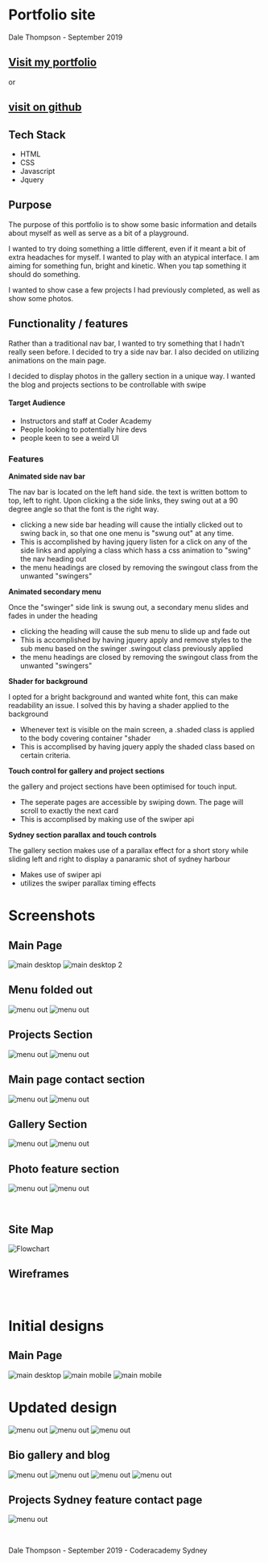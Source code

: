 <h1>Portfolio site</h1>
<p>Dale Thompson - September 2019</p>

<h2>  <a href = "http://www.sillygoosemobile.com">Visit my portfolio</a></h2>
  <p>or</p>
<h2>  <a href = "/DBThompson713.github.io">visit on github</a></h2>

<div>

<h2>Tech Stack</h2>
<ul>
<li>HTML</li>
<li>CSS</li>
<li>Javascript</li>
<li>Jquery</li>
</ul>

</div>
  
<div>

<strong><h2>Purpose</h2></strong>

<p>The purpose of this portfolio is to show some basic information and details about myself as well as serve as a bit of a playground.</p>

<p>I wanted to try doing something a little different, even if it meant a bit of extra headaches for myself. I wanted to play with an atypical interface. I am aiming for something fun, bright and kinetic. When you tap something it should do something.</p>

<p> I wanted to show case a few projects I had previously completed, as well as show some photos.</p>

<strong><h2>Functionality / features</h2></strong>

<p>Rather than a traditional nav bar, I wanted to try something that I hadn't really seen before. I decided to try a side nav bar. I also decided on utilizing animations on the main page.

<p>I decided to display photos in the gallery section in a unique way. I wanted the blog and projects sections to be controllable with swipe</p>
<h4>Target Audience</h4>
<ul>
<li>Instructors and staff at Coder Academy</li>
<li>People looking to potentially hire devs</li>
<li>people keen to see a weird UI</li>
</ul>

<h3>Features</h3>

<strong>Animated side nav bar</strong>

   <p> The nav bar is located on the left hand side. the text is written bottom to top, left to right. Upon clicking a the side links, they swing out at a 90 degree angle so that the font is the right way.
   <ul>
   <li>clicking a new side bar heading will cause the intially clicked out to swing back in, so that one one menu is "swung out" at any time.</li>
   <li>This is accomplished by having jquery listen for a click on any of the side links and applying a class which hass a css animation to "swing" the nav heading out</li>
   <li>the menu headings are closed by removing the swingout class from the unwanted "swingers"</li>
   </ul>

<strong>Animated secondary menu</strong>

   <p> Once the "swinger" side link is swung out, a secondary menu slides and fades in under the heading
   <ul>
   <li>clicking the heading will cause the sub menu to slide up and fade out</li>
   <li>This is accomplished by having jquery apply and remove styles to the sub menu based on the swinger .swingout class previously applied</li>
   <li>the menu headings are closed by removing the swingout class from the unwanted "swingers"</li>
   </ul>

<strong>Shader for background</strong>

<p> I opted for a bright background and wanted white font, this can make readability an issue. I solved this by having a shader applied to the background
   <ul>
   <li>Whenever text is visible on the main screen, a .shaded class is applied to the body covering container "shader</li>
   <li>This is accomplised by having jquery apply the shaded class based on certain criteria.</li>
   </ul>

<strong>Touch control for gallery and project sections</strong>

<p> the gallery and project sections have been optimised for touch input.
   <ul>
   <li>The seperate pages are accessible by swiping down. The page will scroll to exactly the next card</li>
   <li>This is accomplised by making use of the swiper api</li>
   </ul>

<strong>Sydney section parallax and touch controls</strong>

<p>The gallery section makes use of a parallax effect for a short story while sliding left and right to display a panaramic shot of sydney harbour
   <ul>
   <li>Makes use of swiper api</li>
   <li>utilizes the swiper parallax timing effects</li>
   </ul>

<h1>Screenshots</h1>

<h2>Main Page</h2>

![main desktop](./docs/readme_files/screenshots/main.jpg)
![main desktop 2](./docs/readme_files/screenshots/scm-main-1.jpg)

<h2>Menu folded out</h2>

![menu out](./docs/readme_files/screenshots/sc-main-2.jpg)
![menu out](./docs/readme_files/screenshots/scm-main-2.jpg)

<h2>Projects Section</h2>

![menu out](./docs/readme_files/screenshots/sc-projects.jpg)
![menu out](./docs/readme_files/screenshots/scm-projects.jpg)

<h2>Main page contact section</h2>

![menu out](docs/readme_files/screenshots/sc-bio.jpg)
![menu out](docs/readme_files/screenshots/scm-bio.jpg)

<h2>Gallery Section</h2>

![menu out](docs/readme_files/screenshots/sc-gallery.jpg)
![menu out](docs/readme_files/screenshots/scm-gallery.jpg)

<h2>Photo feature section</h2>

![menu out](docs/readme_files/screenshots/sc-syd1.jpg)
![menu out](docs/readme_files/screenshots/scm-syd1.jpg)

</div>
<br />

<div>
<h2>Site Map</h2>

![Flowchart](./docs/readme_files/portfolio_flow_chart.jpg)
<br />

</div>

<div>

<h2>Wireframes</h2>
<br />

<h1>Initial designs</h1>
<h2>Main Page</h2>

![main desktop](./docs/readme_files/wireframes/original/main.jpg)
![main mobile](./docs/readme_files/wireframes/original/main_screen2.jpg)
![main mobile](./docs/readme_files/wireframes/original/main_mobile.jpg)

<h1>Updated design</h1>

![menu out](./docs/readme_files/wireframes/updated_style/main_mobile.jpg)
![menu out](./docs/readme_files/wireframes/updated_style/main.jpg)
![menu out](./docs/readme_files/wireframes/updated_style/main.jpg)

<h2>Bio gallery and blog</h2>

![menu out](./docs/readme_files/wireframes/updated_style/bio_gallery_blog.jpg)
![menu out](./docs/readme_files/wireframes/updated_style/bio.jpg)
![menu out](./docs/readme_files/wireframes/updated_style/gallery.jpg)
![menu out](./docs/readme_files/wireframes/updated_style/blogs.jpg)

<h2>Projects Sydney feature contact page</h2>

![menu out](./docs/readme_files/wireframes/updated_style/projects_sydney_contact_mobile.jpg)

</div>
<br />
<p>Dale Thompson - September 2019 - Coderacademy Sydney
